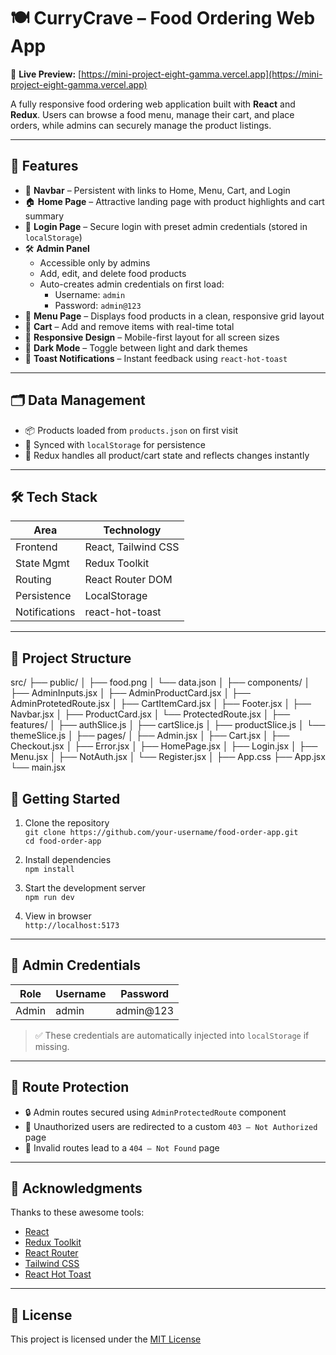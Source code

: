 # 🍽️ CurryCrave – Food Ordering Web App

🔗 **Live Preview:** [https://mini-project-eight-gamma.vercel.app](https://mini-project-eight-gamma.vercel.app)

A fully responsive food ordering web application built with **React** and **Redux**. Users can browse a food menu, manage their cart, and place orders, while admins can securely manage the product listings.

---


## 🌟 Features

- 🧭 **Navbar** – Persistent with links to Home, Menu, Cart, and Login  
- 🏠 **Home Page** – Attractive landing page with product highlights and cart summary  
- 🔐 **Login Page** – Secure login with preset admin credentials (stored in `localStorage`)  
- 🛠️ **Admin Panel**  
  - Accessible only by admins  
  - Add, edit, and delete food products  
  - Auto-creates admin credentials on first load:  
    - Username: `admin`  
    - Password: `admin@123`  
- 🍕 **Menu Page** – Displays food products in a clean, responsive grid layout  
- 🛒 **Cart** – Add and remove items with real-time total  
- 📱 **Responsive Design** – Mobile-first layout for all screen sizes  
- 🌙 **Dark Mode** – Toggle between light and dark themes  
- 🔔 **Toast Notifications** – Instant feedback using `react-hot-toast`  

---

## 🗂️ Data Management

- 📦 Products loaded from `products.json` on first visit  
- 💾 Synced with `localStorage` for persistence  
- 🔄 Redux handles all product/cart state and reflects changes instantly  

---

## 🛠️ Tech Stack

| Area          | Technology          |
|---------------|---------------------|
| Frontend      | React, Tailwind CSS |
| State Mgmt    | Redux Toolkit       |
| Routing       | React Router DOM    |
| Persistence   | LocalStorage        |
| Notifications | react-hot-toast     |

---

## 📁 Project Structure

src/
├── public/
│ ├── food.png
│ └── data.json
│
├── components/
│ ├── AdminInputs.jsx
│ ├── AdminProductCard.jsx
│ ├── AdminProtetedRoute.jsx
│ ├── CartItemCard.jsx
│ ├── Footer.jsx
│ ├── Navbar.jsx
│ ├── ProductCard.jsx
│ └── ProtectedRoute.jsx
│
├── features/
│ ├── authSlice.js
│ ├── cartSlice.js
│ ├── productSlice.js
│ └── themeSlice.js
│
├── pages/
│ ├── Admin.jsx
│ ├── Cart.jsx
│ ├── Checkout.jsx
│ ├── Error.jsx
│ ├── HomePage.jsx
│ ├── Login.jsx
│ ├── Menu.jsx
│ ├── NotAuth.jsx
│ └── Register.jsx
│
├── App.css
├── App.jsx
└── main.jsx


## 🚀 Getting Started

1. Clone the repository  
   `git clone https://github.com/your-username/food-order-app.git`  
   `cd food-order-app`

2. Install dependencies  
   `npm install`

3. Start the development server  
   `npm run dev`

4. View in browser  
   `http://localhost:5173`

---

## 🔐 Admin Credentials

| Role  | Username | Password   |
|-------|----------|------------|
| Admin | admin    | admin@123  |

> ✅ These credentials are automatically injected into `localStorage` if missing.

---

## 🧱 Route Protection

- 🔒 Admin routes secured using `AdminProtectedRoute` component  
- 🚫 Unauthorized users are redirected to a custom `403 – Not Authorized` page  
- 🧭 Invalid routes lead to a `404 – Not Found` page  

---

## 🙌 Acknowledgments

Thanks to these awesome tools:

- [React](https://reactjs.org/)
- [Redux Toolkit](https://redux-toolkit.js.org/)
- [React Router](https://reactrouter.com/)
- [Tailwind CSS](https://tailwindcss.com/)
- [React Hot Toast](https://react-hot-toast.com/)

---

## 📜 License

This project is licensed under the [MIT License](LICENSE)